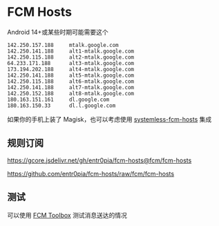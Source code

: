 # FCM Hosts

Android 14+或某些时期可能需要这个

```
142.250.157.188     mtalk.google.com
142.250.141.188     alt1-mtalk.google.com
142.250.115.188     alt2-mtalk.google.com
64.233.171.188      alt3-mtalk.google.com
173.194.202.188     alt4-mtalk.google.com
142.250.141.188     alt5-mtalk.google.com
142.250.115.188     alt6-mtalk.google.com
142.250.141.188     alt7-mtalk.google.com
142.250.152.188     alt8-mtalk.google.com
180.163.151.161     dl.google.com
180.163.150.33      dl.l.google.com
```

如果你的手机上装了 Magisk，也可以考虑使用 [systemless-fcm-hosts](https://github.com/Goooler/systemless-fcm-hosts) 集成

## 规则订阅

https://gcore.jsdelivr.net/gh/entr0pia/fcm-hosts@fcm/fcm-hosts

https://github.com/entr0pia/fcm-hosts/raw/fcm/fcm-hosts

## 测试

可以使用 [FCM Toolbox](https://github.com/SimonMarquis/FCM-toolbox) 测试消息送达的情况

